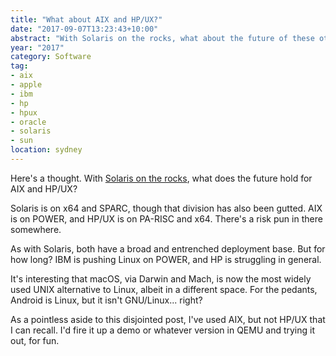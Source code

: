```yaml
---
title: "What about AIX and HP/UX?"
date: "2017-09-07T13:23:43+10:00"
abstract: "With Solaris on the rocks, what about the future of these other OSs?"
year: "2017"
category: Software
tag:
- aix
- apple
- ibm
- hp
- hpux
- oracle
- solaris
- sun
location: sydney
---
```

Here's a thought. With [Solaris on the rocks], what does the future hold for AIX and HP/UX?

Solaris is on x64 and SPARC, though that division has also been gutted. AIX is on POWER, and HP/UX is on PA-RISC and x64. There's a risk pun in there somewhere.

As with Solaris, both have a broad and entrenched deployment base. But for how long? IBM is pushing Linux on POWER, and HP is struggling in general.

It's interesting that macOS, via Darwin and Mach, is now the most widely used UNIX alternative to Linux, albeit in a different space. For the pedants, Android is Linux, but it isn't GNU/Linux... right?

As a pointless aside to this disjointed post, I've used AIX, but not HP/UX that I can recall. I'd fire it up a demo or whatever version in QEMU and trying it out, for fun.

[Solaris on the rocks]: https://rubenerd.com/goodbye-to-solaris-probably/

